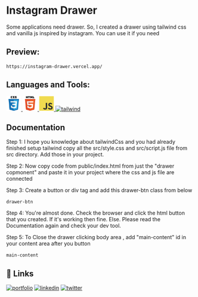 # Instagram Drawer

Some applications need drawer. So, I created a drawer using tailwind css and vanilla js inspired by instagram. You can use it if you need

## Preview:

    https://instagram-drawer.vercel.app/

## Languages and Tools:

<p align="left"> <a href="https://www.w3schools.com/css/" target="_blank" rel="noreferrer"> <img src="https://raw.githubusercontent.com/devicons/devicon/master/icons/css3/css3-original-wordmark.svg" alt="css3" width="40" height="40"/> </a> <a href="https://www.w3.org/html/" target="_blank" rel="noreferrer"> <img src="https://raw.githubusercontent.com/devicons/devicon/master/icons/html5/html5-original-wordmark.svg" alt="html5" width="40" height="40"/> </a> <a href="https://developer.mozilla.org/en-US/docs/Web/JavaScript" target="_blank" rel="noreferrer"> <img src="https://raw.githubusercontent.com/devicons/devicon/master/icons/javascript/javascript-original.svg" alt="javascript" width="40" height="40"/> </a> <a href="https://tailwindcss.com/" target="_blank" rel="noreferrer"> <img src="https://www.vectorlogo.zone/logos/tailwindcss/tailwindcss-icon.svg" alt="tailwind" width="40" height="40"/> </a> </p>

## Documentation

Step 1: I hope you knowledge about tailwindCss and you had already finished setup tailwind copy all the src/style.css and src/script.js file from src directory. Add those in your project.

Step 2: Now copy code from public/index.html from just the "drawer copmonent" and paste it in your project where the css and js file are connected

Step 3: Create a button or div tag and add this drawer-btn class from below

```
drawer-btn
```

Step 4: You're almost done. Check the browser and click the html button that you created. If it's working then fine. Else. Please read the Documentation again and check your dev tool.

Step 5: To Close the drawer clicking body area , add "main-content" id in your content area after you button

```
main-content
```

## 🔗 Links

[![portfolio](https://img.shields.io/badge/my_portfolio-000?style=for-the-badge&logo=ko-fi&logoColor=white)](https://nurulkomor.vercel.app/)
[![linkedin](https://img.shields.io/badge/linkedin-0A66C2?style=for-the-badge&logo=linkedin&logoColor=white)](https://www.linkedin.com/nurul-komor)
[![twitter](https://img.shields.io/badge/twitter-1DA1F2?style=for-the-badge&logo=twitter&logoColor=white)](https://twitter.com/NurulKomor)
